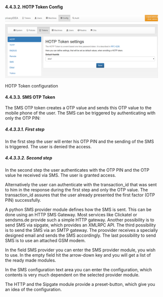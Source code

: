 #### 4.4.3.2. HOTP Token Config

![hotp](../Contents/hotp.png)

HOTP Token configuration

#### 4.4.3.3. SMS OTP Token

The SMS OTP token creates a OTP value and sends this OTP value to the mobile phone of the user. The SMS can be triggered by authenticating with only the OTP PIN:

##### 4.4.3.3.1. First step

In the first step the user will enter his OTP PIN and the sending of the SMS is triggered. The user is denied the access.

##### 4.4.3.3.2. Second step

In the second step the user authenticates with the OTP PIN and the OTP value he received via SMS. The user is granted access.

Alternatively the user can authenticate with the transaction_id that was sent to him in the response during the first step and only the OTP value. The transaction_id assures that the user already presented the first factor (OTP PIN) successfully.

A python SMS provider module defines how the SMS is sent. This can be done using an HTTP SMS Gateway. Most services like Clickatel or sendsms.de provide such a simple HTTP gateway. Another possibility is to send SMS via sipgate, which provides an XMLRPC API. The third possibility is to send the SMS via an SMTP gateway. The proovider receives a specially designed email and sends the SMS accordingly. The last possibility to send SMS is to use an attached GSM modem.

In the field SMS provider you can enter the SMS provider module, you wish to use. In the empty field hit the arrow-down key and you will get a list of the ready made modules.

In the SMS configuration text area you can enter the configuration, which contents is very much dependent on the selected provider module.

The HTTP and the Sipgate module provide a preset-button, which give you an idea of the configuration.